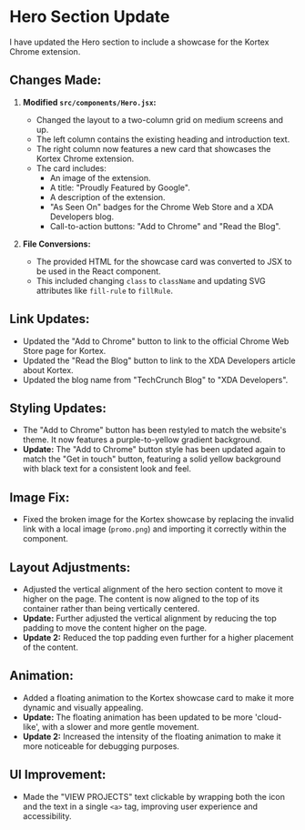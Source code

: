 # Hero Section Update

I have updated the Hero section to include a showcase for the Kortex Chrome extension.

## Changes Made:

1.  **Modified `src/components/Hero.jsx`:**
    *   Changed the layout to a two-column grid on medium screens and up.
    *   The left column contains the existing heading and introduction text.
    *   The right column now features a new card that showcases the Kortex Chrome extension.
    *   The card includes:
        *   An image of the extension.
        *   A title: "Proudly Featured by Google".
        *   A description of the extension.
        *   "As Seen On" badges for the Chrome Web Store and a XDA Developers blog.
        *   Call-to-action buttons: "Add to Chrome" and "Read the Blog".

2.  **File Conversions:**
    *   The provided HTML for the showcase card was converted to JSX to be used in the React component.
    *   This included changing `class` to `className` and updating SVG attributes like `fill-rule` to `fillRule`.

## Link Updates:

*   Updated the "Add to Chrome" button to link to the official Chrome Web Store page for Kortex.
*   Updated the "Read the Blog" button to link to the XDA Developers article about Kortex.
*   Updated the blog name from "TechCrunch Blog" to "XDA Developers".

## Styling Updates:

*   The "Add to Chrome" button has been restyled to match the website's theme. It now features a purple-to-yellow gradient background.
*   **Update:** The "Add to Chrome" button style has been updated again to match the "Get in touch" button, featuring a solid yellow background with black text for a consistent look and feel.

## Image Fix:

*   Fixed the broken image for the Kortex showcase by replacing the invalid link with a local image (`promo.png`) and importing it correctly within the component.

## Layout Adjustments:

*   Adjusted the vertical alignment of the hero section content to move it higher on the page. The content is now aligned to the top of its container rather than being vertically centered.
*   **Update:** Further adjusted the vertical alignment by reducing the top padding to move the content higher on the page.
*   **Update 2:** Reduced the top padding even further for a higher placement of the content.

## Animation:

*   Added a floating animation to the Kortex showcase card to make it more dynamic and visually appealing.
*   **Update:** The floating animation has been updated to be more 'cloud-like', with a slower and more gentle movement.
*   **Update 2:** Increased the intensity of the floating animation to make it more noticeable for debugging purposes.

## UI Improvement:

*   Made the "VIEW PROJECTS" text clickable by wrapping both the icon and the text in a single `<a>` tag, improving user experience and accessibility.